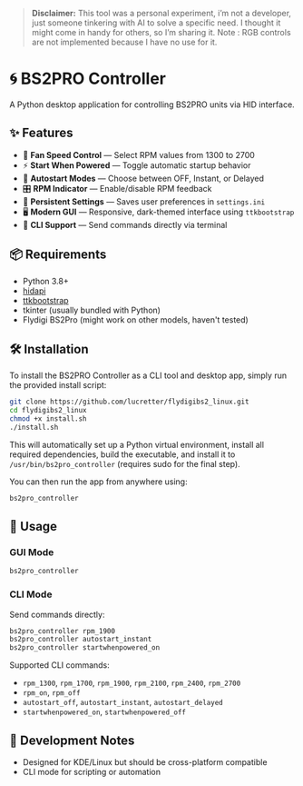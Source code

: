 
> **Disclaimer:**
> This tool was a personal experiment, i’m not a developer, just someone tinkering with AI to solve a specific need. I thought it might come in handy for others, so I’m sharing it. 
Note : RGB controls are not implemented because I have no use for it.

# 🌀 BS2PRO Controller

A Python desktop application for controlling BS2PRO units via HID interface.

## ✨ Features

- 🔧 **Fan Speed Control** — Select RPM values from 1300 to 2700  
- ⚡ **Start When Powered** — Toggle automatic startup behavior  
- 🚀 **Autostart Modes** — Choose between OFF, Instant, or Delayed  
- 🎛️ **RPM Indicator** — Enable/disable RPM feedback  
- 💾 **Persistent Settings** — Saves user preferences in `settings.ini`  
- 🖥️ **Modern GUI** — Responsive, dark-themed interface using `ttkbootstrap`  
- 🧪 **CLI Support** — Send commands directly via terminal  

## 📦 Requirements

- Python 3.8+
- [hidapi](https://pypi.org/project/hid/)
- [ttkbootstrap](https://pypi.org/project/ttkbootstrap/)
- tkinter (usually bundled with Python)
- Flydigi BS2Pro (might work on other models, haven't tested)

## 🛠️ Installation

To install the BS2PRO Controller as a CLI tool and desktop app, simply run the provided install script:

```bash
git clone https://github.com/lucretter/flydigibs2_linux.git
cd flydigibs2_linux
chmod +x install.sh
./install.sh
```

This will automatically set up a Python virtual environment, install all required dependencies, build the executable, and install it to `/usr/bin/bs2pro_controller` (requires sudo for the final step).

You can then run the app from anywhere using:

```bash
bs2pro_controller
```

## 🚀 Usage

### GUI Mode

```bash
bs2pro_controller
```

### CLI Mode

Send commands directly:

```bash
bs2pro_controller rpm_1900
bs2pro_controller autostart_instant
bs2pro_controller startwhenpowered_on
```

Supported CLI commands:
- `rpm_1300`, `rpm_1700`, `rpm_1900`, `rpm_2100`, `rpm_2400`, `rpm_2700`
- `rpm_on`, `rpm_off`
- `autostart_off`, `autostart_instant`, `autostart_delayed`
- `startwhenpowered_on`, `startwhenpowered_off`

## 🧪 Development Notes

- Designed for KDE/Linux but should be cross-platform compatible  
- CLI mode for scripting or automation 
